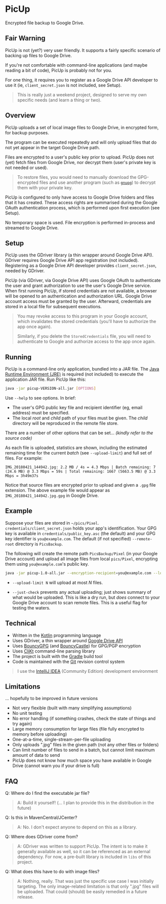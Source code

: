 # PicUp

Encrypted file backup to Google Drive.

## Fair Warning

PicUp is not (yet?) very user friendly. It supports a fairly specific scenario of backing up files to Google Drive. 

If you're not comfortable with command-line applications (and maybe reading a bit of code), PicUp is probably not for you.

For one thing, it requires you to register as a Google Drive API developer to use it (ie, `client_secret.json` is not included, see Setup).

> This is really just a weekend project, designed to serve my own specific needs (and learn a thing or two).

## Overview

PicUp uploads a set of local image files to Google Drive, in encrypted form, for backup purposes.

The program can be executed repeatedly and will only upload files that do not yet appear in the target Google Drive path. 

Files are encrypted to a user's public key prior to upload. PicUp does not (yet) fetch files from Google Drive, nor decrypt them (user's private key is not needed or used).

> To restore files, you would need to manually download the GPG-encrypted files and use another program (such as [`gnupg`](https://gnupg.org/)) to decrypt them with your private key.

PicUp is configured to only have access to Google Drive folders and files that it has created. These access rights are summarised during the Google OAuth authentication process, which is performed upon first execution (see Setup).

No temporary space is used. File encryption is performed in-process and streamed to Google Drive.

## Setup

PicUp uses the GDriver library (a thin wrapper around Google Drive API). GDriver requires Google Drive API app registration (not included). Registering as a Google Drive API developer provides `client_secret.json`, needed by GDriver.

PicUp (via GDriver, via Google Drive API) uses Google OAuth to authenticate the user and grant authorization to use the user's Google Drive service. When first running PicUp, if stored credentials are not available, a browser will be opened to an authentication and authorization URL. Google Drive account access must be granted by the user. Afterward, credentials are stored in a local file for subsequent executions.

> You may revoke access to this program in your Google account, which invalidates the stored credentials (you'll have to authorize the app once again).
>
> Similarly, if you delete the `StoredCredentials` file, you will need to authenticate to Google and authorize access to the app once again.

## Running

PicUp is a command-line only application, bundled into a JAR file. The [Java Runtime Environment (JRE)](https://java.com/) is required (not included) to execute the application JAR file. Run PicUp like this:

```bash
java -jar picup-VERSION-all.jar [OPTIONS]
```

Use `--help` to see options. In brief:

* The user's GPG public key file and recipient identifier (eg, email address) must be specified.
* The local _root_ and _child_ path of your files must be given. The _child_ directory will be reproduced in the remote file store.

There are a number of other options that can be set... _(kindly refer to the source code)_

As each file is uploaded, statistics are shown, including the estimated remaining time for the current _batch_ (see `--upload-limit`) and full set of files. For example:

```text
IMG_20180421_144942.jpg: 2.2 MB / 4s = 4.3 Mbps | Batch remaining: 7 (24.6 MB) @ 3.3 Mbps = 59s | Total remaining: 1667 (5663.5 MB) @ 3.3 Mbps = 3h49m37s
```

Notice that source files are encrypted prior to upload and given a `.gpg` file extension. The above example file would appear as `IMG_20180421_144942.jpg.gpg` in Google Drive.

## Example

Suppose your files are stored in `~/pics/Pixel`. `credentials/client_secret.json` holds your app's identification. Your GPG key is available in `credentials/public_key.asc` (the default) and your GPG key identifier is `you@example.com`. The default (if not specified) `--remote-root` directory is `PicsBackup`.

The following will create the remote path `PicsBackup/Pixel` (in your Google Drive account) and upload all image files from local `pics/Pixel`, encrypting them using `you@example.com`'s public key.

```bash
java -jar picup-1.0-all.jar --encryption-recipient=you@example.com --local-root ~/pics/ --local-child Pixel --upload-limit 10 --just-check
```

* `--upload-limit N` will upload at most _N_ files. 

* `--just-check` prevents any actual uploading; just shows summary of what would be uploaded. This is like a dry run, but _does_ connect to your Google Drive account to scan remote files. This is a useful flag for testing the waters.

## Technical

* Written in the [Kotlin](https://kotlinlang.org/) programming language
* Uses GDriver, a thin wrapper around [Google Drive API](https://developers.google.com/drive/)
* Uses [BouncyGPG](https://github.com/neuhalje/bouncy-gpg) (and [BouncyCastle](https://bouncycastle.org/)) for GPG/PGP encryption
* Uses [CliKt](https://ajalt.github.io/clikt/) command-line parsing library
* The project is built with the [Gradle](https://gradle.org/) build tool
* Code is maintained with the [Git](https://git-scm.com/) revision control system

> I use the [IntelliJ IDEA](https://www.jetbrains.com/idea/) (Community Edition) development environment

## Limitations

... hopefully to be improved in future versions

* Not very flexible (built with many simplifying assumptions)
* No unit testing
* No error handling (if something crashes, check the state of things and try again)
* Large memory consumption for large files (file fully encrypted to memory before uploading)
* One-at-a-time, single-stream-per-file uploading
* Only uploads ".jpg" files in the given path (not any other files or folders)
* Can limit number of files to send in a batch, but cannot limit maximum amount of data to send
* PicUp does not know how much space you have available in Google Drive (cannot warn you if your drive is full)

## FAQ

Q: Where do I find the executable jar file? 

> A: Build it yourself! (... I plan to provide this in the distribution in the future)

Q: Is this in MavenCentral/JCenter? 

> A: No. I don't expect anyone to depend on this as a library.

Q: Where does GDriver come from? 

> A: GDriver was written to support PicUp. The intent is to make it generally available as well, so it can be referenced as an external dependency. For now, a pre-built library is included in `libs` of this project.

Q: What does this have to do with image files?

> A: Nothing, really. That was just the specific use case I was initially targeting. The only image-related limitation is that only ".jpg" files will be uploaded. That could (should) be easily remedied in a future release.